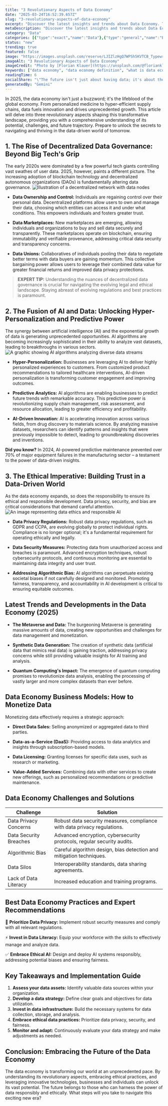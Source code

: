 ```yaml
---
title: "3 Revolutionary Aspects of Data Economy"
date: "2025-03-24T16:52:39.657Z"
slug: "3-revolutionary-aspects-of-data-economy"
excerpt: "Discover the latest insights and trends about Data Economy. This comprehensive guide covers everything you need to know about Data Economy in 2025."
metaDescription: "Discover the latest insights and trends about Data Economy. This comprehensive guide covers everything you need to know about Data Economy in 2025."
category: "Data"
categories: [{"type":"exact","name":"Data"},{"type":"general","name":"Business"},{"type":"medium","name":"Finance"},{"type":"specific","name":"Financial Modeling"},{"type":"niche","name":"Algorithmic Trading"}]
status: "new"
trending: true
featured: false
image: "https://images.unsplash.com/reserve/LJIZlzHgQ7WPSh5KVTCB_Typewriter.jpg?q=85&w=1200&fit=max&fm=webp&auto=compress"
imageAlt: "3 Revolutionary Aspects of Data Economy"
imageCredit: "Photo by [Florian Klauer](https://unsplash.com/@florianklauer) on Unsplash"
keywords: ["data economy", "data economy definition", "what is data economy", "future of data economy", "data economy business models", "how to monetize data", "data economy challenges", "data economy regulations", "best data economy practices", "data economy investment opportunities"]
readingTime: 6
socialShare: "\"The future isn't just about having data; it's about the trust built around its ethical and responsible use.  The Data Economy's success hinges on this crucial shift.\""
generatedBy: "Gemini"
---
```




In 2025, the data economy isn't just a buzzword; it's the lifeblood of the global economy.  From personalized medicine to hyper-efficient supply chains, data fuels innovation and drives unprecedented growth.  This article will delve into three revolutionary aspects shaping this transformative landscape, providing you with a comprehensive understanding of its potential, challenges, and future trajectory.  Prepare to unlock the secrets to navigating and thriving in the data-driven world of tomorrow.

## 1. The Rise of Decentralized Data Governance:  Beyond Big Tech's Grip

The early 2020s were dominated by a few powerful tech giants controlling vast swathes of user data.  2025, however, paints a different picture.  The increasing adoption of blockchain technology and decentralized autonomous organizations (DAOs) is fundamentally altering data governance.  ![Illustration of a decentralized network with data nodes](https://images.unsplash.com/photo-1451187580459-43490279c0fa?q=85&w=1200&fit=max&fm=webp&auto=compress)

* **Data Ownership and Control:** Individuals are regaining control over their personal data.  Decentralized platforms allow users to own and manage their data, choosing which entities can access it and under what conditions.  This empowers individuals and fosters greater trust.

* **Data Marketplaces:**  New marketplaces are emerging, allowing individuals and organizations to buy and sell data securely and transparently.  These marketplaces operate on blockchain, ensuring immutability and verifiable provenance, addressing critical data security and transparency concerns.

* **Data Unions:**  Collaboratives of individuals pooling their data to negotiate better terms with data buyers are gaining momentum.  This collective bargaining power allows users to leverage their combined data value for greater financial returns and improved data privacy protections.

> **EXPERT TIP:**  Understanding the nuances of decentralized data governance is crucial for navigating the evolving legal and ethical landscape.  Staying abreast of evolving regulations and best practices is paramount.

## 2.  The Fusion of AI and Data:  Unlocking Hyper-Personalization and Predictive Power

The synergy between artificial intelligence (AI) and the exponential growth of data is generating unprecedented opportunities.  AI algorithms are becoming increasingly sophisticated in their ability to analyze vast datasets, leading to breakthroughs in various sectors.  ![A graphic showing AI algorithms analyzing diverse data streams](https://images.unsplash.com/photo-1484417894907-623942c8ee29?q=85&w=1200&fit=max&fm=webp&auto=compress)

* **Hyper-Personalization:** Businesses are leveraging AI to deliver highly personalized experiences to customers.  From customized product recommendations to tailored healthcare interventions, AI-driven personalization is transforming customer engagement and improving outcomes.

* **Predictive Analytics:**  AI algorithms are enabling businesses to predict future trends with remarkable accuracy.  This predictive power is revolutionizing supply chain management, risk assessment, and resource allocation, leading to greater efficiency and profitability.

* **AI-Driven Innovation:**  AI is accelerating innovation across various fields, from drug discovery to materials science.  By analyzing massive datasets, researchers can identify patterns and insights that were previously impossible to detect, leading to groundbreaking discoveries and inventions.

**Did you know?**  In 2024, AI-powered predictive maintenance prevented over 70% of major equipment failures in the manufacturing sector – a testament to the power of data-driven insights.

## 3.  The Ethical Imperative:  Building Trust in a Data-Driven World

As the data economy expands, so does the responsibility to ensure its ethical and responsible development.  Data privacy, security, and bias are critical considerations that demand careful attention. ![An image representing data ethics and responsible AI](https://images.unsplash.com/photo-1517976487492-5750f3195933?q=85&w=1200&fit=max&fm=webp&auto=compress)

* **Data Privacy Regulations:**  Robust data privacy regulations, such as GDPR and CCPA, are evolving globally to protect individual rights.  Compliance is no longer optional; it's a fundamental requirement for operating ethically and legally.

* **Data Security Measures:**  Protecting data from unauthorized access and breaches is paramount.  Advanced encryption techniques, robust cybersecurity protocols, and continuous monitoring are essential to maintaining data integrity and user trust.

* **Addressing Algorithmic Bias:**  AI algorithms can perpetuate existing societal biases if not carefully designed and monitored.  Promoting fairness, transparency, and accountability in AI development is critical to ensuring equitable outcomes.

##  Latest Trends and Developments in the Data Economy (2025)

* **The Metaverse and Data:** The burgeoning Metaverse is generating massive amounts of data, creating new opportunities and challenges for data management and monetization.

* **Synthetic Data Generation:**  The creation of synthetic data (artificial data that mimics real data) is gaining traction, addressing privacy concerns while still providing valuable insights for AI training and analysis.

* **Quantum Computing's Impact:**  The emergence of quantum computing promises to revolutionize data analysis, enabling the processing of vastly larger and more complex datasets than ever before.

## Data Economy Business Models: How to Monetize Data

Monetizing data effectively requires a strategic approach:

* **Direct Data Sales:** Selling anonymized or aggregated data to third parties.

* **Data-as-a-Service (DaaS):** Providing access to data analytics and insights through subscription-based models.

* **Data Licensing:**  Granting licenses for specific data uses, such as research or marketing.

* **Value-Added Services:**  Combining data with other services to create new offerings, such as personalized recommendations or predictive maintenance.

## Data Economy Challenges and Solutions

| Challenge                     | Solution                                                                    |
|------------------------------|-----------------------------------------------------------------------------|
| Data Privacy Concerns         | Robust data security measures, compliance with data privacy regulations.       |
| Data Security Breaches        | Advanced encryption, cybersecurity protocols, regular security audits.          |
| Algorithmic Bias             | Careful algorithm design, bias detection and mitigation techniques.             |
| Data Silos                   | Interoperability standards, data sharing agreements.                          |
| Lack of Data Literacy        | Increased education and training programs.                                   |

## Best Data Economy Practices and Expert Recommendations

🔑 **Prioritize Data Privacy:** Implement robust security measures and comply with all relevant regulations.

⚡ **Invest in Data Literacy:** Equip your workforce with the skills to effectively manage and analyze data.

✅ **Embrace Ethical AI:** Design and deploy AI systems responsibly, addressing potential biases and ensuring fairness.

## Key Takeaways and Implementation Guide

1. **Assess your data assets:** Identify valuable data sources within your organization.
2. **Develop a data strategy:** Define clear goals and objectives for data utilization.
3. **Invest in data infrastructure:** Build the necessary systems for data collection, storage, and analysis.
4. **Embrace ethical data practices:** Prioritize data privacy, security, and fairness.
5. **Monitor and adapt:** Continuously evaluate your data strategy and make adjustments as needed.

## Conclusion: Embracing the Future of the Data Economy

The data economy is transforming our world at an unprecedented pace. By understanding its revolutionary aspects, embracing ethical practices, and leveraging innovative technologies, businesses and individuals can unlock its vast potential.  The future belongs to those who can harness the power of data responsibly and ethically.  What steps will you take to navigate this exciting new era? 


